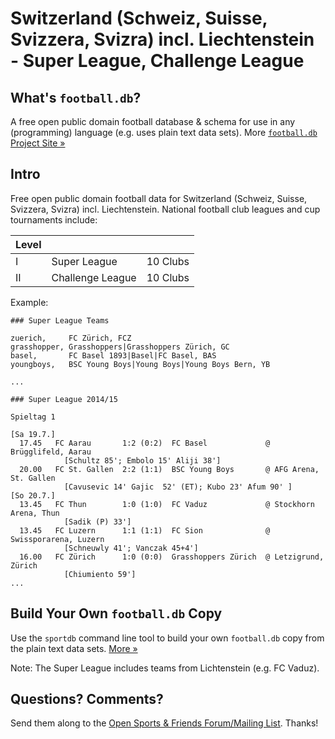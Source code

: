 # Switzerland (Schweiz, Suisse, Svizzera, Svizra) incl. Liechtenstein - Super League, Challenge League

## What's `football.db`?

A free open public domain football database & schema
for use in any (programming) language (e.g. uses plain text data sets).
More [`football.db` Project Site »](http://openfootball.github.io)

## Intro

Free open public domain football data for Switzerland (Schweiz, Suisse, Svizzera, Svizra)
incl. Liechtenstein.
National football club leagues and cup tournaments include:

| Level |                                |            |
| ----- | ------------------------------ | ---------- |
| I     |  Super League                  |  10 Clubs  |
| II    |  Challenge League              |  10 Clubs  | 


Example:

~~~
### Super League Teams

zuerich,     FC Zürich, FCZ
grasshopper, Grasshoppers|Grasshoppers Zürich, GC
basel,       FC Basel 1893|Basel|FC Basel, BAS
youngboys,   BSC Young Boys|Young Boys|Young Boys Bern, YB

...
~~~

~~~
### Super League 2014/15

Spieltag 1

[Sa 19.7.]
  17.45   FC Aarau       1:2 (0:2)  FC Basel             @ Brügglifeld, Aarau
            [Schultz 85'; Embolo 15' Aliji 38']
  20.00   FC St. Gallen  2:2 (1:1)  BSC Young Boys       @ AFG Arena, St. Gallen
            [Cavusevic 14' Gajic  52' (ET); Kubo 23' Afum 90' ]
[So 20.7.]
  13.45   FC Thun        1:0 (1:0)  FC Vaduz             @ Stockhorn Arena, Thun
            [Sadik (P) 33']
  13.45   FC Luzern      1:1 (1:1)  FC Sion              @ Swissporarena, Luzern
            [Schneuwly 41'; Vanczak 45+4']
  16.00   FC Zürich      1:0 (0:0)  Grasshoppers Zürich  @ Letzigrund, Zürich
            [Chiumiento 59']
...
~~~


## Build Your Own `football.db` Copy

Use the `sportdb` command line tool to build your own `football.db` copy
from the plain text data sets. [More »](http://openfootball.github.io/build.html)


Note:  The Super League includes teams from Lichtenstein (e.g. FC Vaduz).


## Questions? Comments?

Send them along to the
[Open Sports & Friends Forum/Mailing List](http://groups.google.com/group/opensport).
Thanks!

